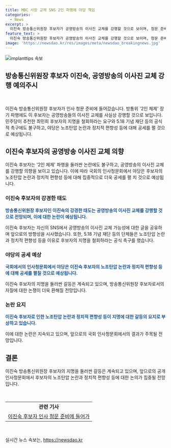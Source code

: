 ```yaml
---
title: MBC 사장 교체 SNS 2인 파행에 야당 책임
categories:
  - News
excerpt: >
  이진숙 방송통신위원장 후보자가 공영방송의 이사진 교체를 강행할 것으로 보이며, 청문 준비에 들어간 상황입니다. 지난해 국민의힘이 추천했지만 인사가 이뤄지지 않아 논란이 있었고, 장기 파행을 놓고 갈등이 이어지고 있습니다. 야당은 후보자의 노조탄압 논란과 정치적 편향성을 공세할 예정이며, 5월 단체들은 후보자의 지명을 철회하라고 촉구하고 있습니다.
feature_text: >
  이진숙 방송통신위원장 후보자가 공영방송의 이사진 교체를 강행할 것으로 보이며, 청문 준비에 들어간 상황입니다. 지난해 국민의힘이 추천했지만 인사가 이뤄지지 않아 논란이 있었고, 장기 파행을 놓고 갈등이 이어지고 있습니다. 야당은 후보자의 노조탄압 논란과 정치적 편향성을 공세할 예정이며, 5월 단체들은 후보자의 지명을 철회하라고 촉구하고 있습니다.
image: 'https://newsdao.kr/res/images/meta/newsdao_breakingnews.jpg'
---
```


<p><img src="https://newsdao.kr/res/images/meta/newsdao_breakingnews.jpg" alt="implanttips 속보" /></p>

<h2>방송통신위원장 후보자 이진숙, 공영방송의 이사진 교체 강행 예의주시</h2>

<p data-ke-size="size16">&nbsp;</p>

<p>이진숙 방송통신위원장 후보자가 인사 청문 준비에 들어갔습니다. 방통위 '2인 체제' 장기 파행에도 이 후보자는 공영방송들의 이사진 교체를 사실상 강행할 것으로 보입니다. 민주당이 추천한 최민희 후보자의 지명을 철회하라는 요구와 5.18 기념 재단 등의 공식적 촉구에도 불구하고, 야당은 노조탄압 논란과 정치적 편향성 등에 대해 공세를 펼 것으로 예상됩니다.</p>

<h2 data-ke-size="size26">이진숙 후보자의 공영방송 이사진 교체 의향</h2>

<p>이진숙 후보자는 '2인 체제' 파행을 둘러싼 논란에도 불구하고, 공영방송의 이사진 교체를 강행할 의향을 보이고 있습니다. 이에 따라 국회의 인사청문회에서 야당은 후보자의 노조탄압 논란과 정치적 편향성 등에 대해 집중적으로 더욱 공세를 펼 치 것으로 예상됩니다.</p>

<h3>이진숙 후보자의 강경한 태도</h3>

<p><b><span style="color: #1a5490;">방송통신위원장 후보자인 이진숙의 강경한 태도는 공영방송의 이사진 교체를 강행할 것으로 전망되며, 이에 대한 논란이 예상됩니다.</span></b></p>

<p>이진숙 후보자는 자신의 SNS에서 공영방송의 이사진 교체 가능성에 대한 글을 공유하며 앞으로의 방향성을 시사했습니다. 또한, 5.18 기념 재단 등의 단체들은 노조탄압 논란과 정치적 편향성 등을 이유로 후보자의 지명을 철회하라는 공식 촉구를 했습니다.</p>

<h3>야당의 공세 예상</h3>

<p><b><span style="color: #1a5490;">국회에서의 인사청문회에서 야당은 이진숙 후보자의 노조탄압 논란과 정치적 편향성 등에 대해 공세를 펼칠 것으로 예상됩니다.</span></b></p>

<p>이진숙 후보자의 지명을 둘러싼 갈등은 계속되고 있으며, 방송통신위원장 후보자로서의 자질에 대한 논쟁이 더욱 환해질 전망입니다.</p>

<h3>논란 요지</h3>

<p><b><span style="color: #1a5490;">이진숙 후보자로 인한 노조탄압 논란과 정치적 편향성 등이 지명에 대한 갈등의 요지로 부상하고 있습니다.</span></b></p>

<p>이에 대한 논란은 지속되고 있으며, 앞으로의 국회 인사청문회에서의 결과가 주목될 전망입니다.</p>

<h2 data-ke-size="size26">결론</h2>

<p>이진숙 방송통신위원장 후보자의 지명을 둘러싼 갈등은 계속되고 있으며, 앞으로의 공개 인사청문회에서 후보자의 노조탄압 논란과 정치적 편향성 등에 대한 논의가 집중될 전망입니다.</p>

<p data-ke-size="size16">&nbsp;</p>

<table>
<tbody>
<tr>
<td style="text-align: center; height: 17px;"><b>관련 기사</b></td>
</tr>
<tr>
<td style="text-align: center; height: 17px;"><a href="https://www.mbc.co.kr/news/politics/12345" target="_blank" rel="noopener">이진숙 후보자 인사 청문 준비에 들어가</a></td>
</tr>
</tbody>
</table>

<p data-ke-size="size16">&nbsp;</p>
실시간 뉴스 속보는, <a href="https://newsdao.kr" rel="dofollow">https://newsdao.kr</a>


